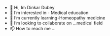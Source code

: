 - 👋 Hi, Im Dinkar Dubey 
- 👀 I’m interested in - Medical education 
- 🌱 I’m currently learning-Homeopathy medicine 
- 💞️ I’m looking to collaborate on ...medical field 
- 📫 How to reach me ...

<!---
Dinkar333/Dinkar333 is a ✨ special ✨ repository because its `README.md` (this file) appears on your GitHub profile.
You can click the Preview link to take a look at your changes.
--->
